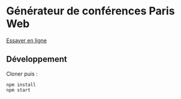 # Générateur de conférences Paris Web

[Essayer en ligne](https://dev.sunfox.org/paris-web/)

## Développement

Cloner puis :

```
npm install
npm start
```
